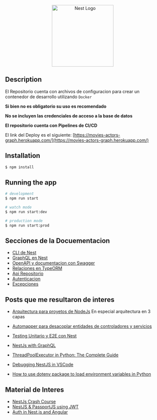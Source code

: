 <p align="center">
  <a href="http://nestjs.com/" target="blank"><img src="https://nestjs.com/img/logo-small.svg" width="200" alt="Nest Logo" /></a>
</p>

[circleci-image]: https://img.shields.io/circleci/build/github/nestjs/nest/master?token=abc123def456
[circleci-url]: https://circleci.com/gh/nestjs/nest

## Description


El Repositorio cuenta con archivos de configuracion para crear un contenedor de desarrollo utilizando ````Docker````

**Si bien no es obligatorio su uso es recomendado**

**No se incluyen las credenciales de acceso a la base de datos**

**El repositorio cuenta con Pipelines de CI/CD**

El link del Deploy es el siguiente: [https://movies-actors-graph.herokuapp.com/](https://movies-actors-graph.herokuapp.com/)
## Installation

```bash
$ npm install
```

## Running the app

```bash
# development
$ npm run start

# watch mode
$ npm run start:dev

# production mode
$ npm run start:prod
```


## Secciones de la Docuementacion

- [CLI de Nest](https://docs.nestjs.com/cli/usages)
- [GraphQL en Nest](https://docs.nestjs.com/graphql/quick-start)
- [OpenAPI y documentacion con Swagger](https://docs.nestjs.com/openapi/introduction)
- [Relaciones en TypeORM](https://typeorm.io/relations) 
- [Api Repositorio](https://typeorm.io/repository-api)
- [Autenticacion](https://docs.nestjs.com/security/authentication)
- [Excepciones](https://docs.nestjs.com/exception-filters)
## Posts que me resultaron de interes

- [Arquitectura para proyetos de NodeJs](https://dev.to/santypk4/bulletproof-node-js-project-architecture-4epf) En especial arquitectura en 3 capas

- [Automapper para desacoplar entidades de controladores y servicios](https://medium.com/@exfabrica/nestjs-dto-with-automapper-c4e89009f30b)

- [Testing Unitario y E2E con Nest](https://medium.com/@exfabrica/nestjs-unit-and-e2e-tests-with-jest-825ba5033c6)

- [NestJs with GraphQL](https://dev.to/tkssharma/nest-js-with-graphql-world-4a27)

- [ThreadPoolExecutor in Python: The Complete Guide](https://superfastpython.com/threadpoolexecutor-in-python/)
- [Debugging NestJS in VSCode](https://javascript.plainenglish.io/debugging-nestjs-in-vscode-d474a088c63b#:~:text=Then%2C%20navigate%20to%20the%20debug,the%20keyboard%20shortcut%20(F5).)
- [How to use dotenv package to load environment variables in Python](https://www.python-engineer.com/posts/dotenv-python/)
## Material de Interes

- [NestJs Crash Course](https://www.youtube.com/watch?v=2n3xS89TJMI&list=PLlaDAvA2MhR2jb8zavu6I-w1BA878aHcB)
- [NestJS & PassportJS using JWT](https://www.youtube.com/watch?v=_L225zpUK0M)
- [Auth in Nest.js and Angular](https://medium.com/@nielsmeima/auth-in-nest-js-and-angular-463525b6e071)